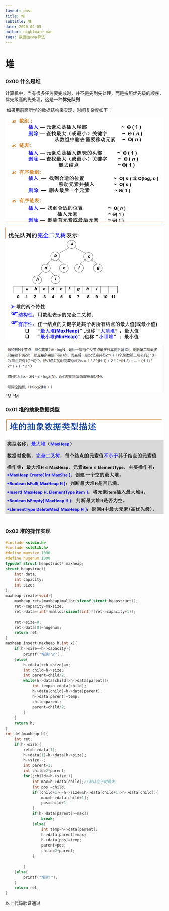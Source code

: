 ```yaml
---
layout: post
title: 堆
subtitle: 堆
date: 2020-02-05
author: nightmare-man
tags: 数据结构与算法
---
```

# 		堆

### 0x00 什么是堆

​		计算机中，当有很多任务要完成时，并不是先到先处理，而是按照优先级的顺序，优先级高的先处理，这是一种**优先队列**

​		如果用前面所学的数据结构来实现，时间复杂度如下：

![QQ截图20200205140852](/assets/img/QQ截图20200205140852.png)

![QQ截图20200205141018](/assets/img/QQ截图20200205141018.png)

![dui](/assets/img/dui.png)^M
^M
### 0x01  堆的抽象数据类型

![QQ截图20200205141243](/assets/img/QQ截图20200205141243.png)

### 0x02 堆的操作实现

```c
#include <stdio.h>
#include <stdlib.h>
#define maxsize 1000
#define hugenum 1000
typedef struct heapstruct* maxheap;
struct heapstruct{
	int* data;
	int capacity;
	int size;
};
maxheap create(void){
	maxheap ret=(maxheap)malloc(sizeof(struct heapstruct));
	ret->capacity=maxsize;
	ret->data=(int*)malloc(sizeof(int)*(ret->capacity+1));
	
	ret->size=0;
	ret->data[0]=hugenum;
	return ret;
}
maxheap insert(maxheap h,int x){
	if(h->size==h->capacity){
		printf("堆满!\n");
	}else{
		h->data[++h->size]=x;
		int child=h->size;
		int parent=child/2;
		while(h->data[child]>h->data[parent]){
			int temp=h->data[child];
			h->data[child]=h->data[parent];
			h->data[parent]=temp;
			child=parent;
			parent=child/2;
		}
	}
	return h;
}
int del(maxheap h){
	int ret;
	if(h->size){	
		ret=h->data[1];
		h->data[1]=h->data[h->size];
		h->size--;
		int parent=1;
		int child=2*parent;
		for(;child<=h->size;){
			int max=h->data[child];//默认左子树最大
			int pos =child;
			if((child+1)<=h->size&&h->data[child+1]>h->data[child]){
				max=h->data[child+1];
				pos=child+1;
			} 
			if(h->data[parent]>=max){
				break;
			}else{
				int temp=h->data[parent];
				h->data[parent]=max;
				h->data[pos]=temp;
				parent=pos;
				child=2*parent;
			}
			
		}		
	}else{
		printf("堆空!"); 
	}	
	return ret;
}
```

以上代码验证通过
